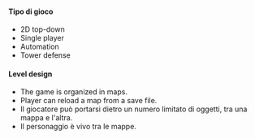 #### Tipo di gioco
- 2D top-down
- Single player
- Automation
- Tower defense

#### Level design
- The game is organized in maps.
- Player can reload a map from a save file.
- Il giocatore può portarsi dietro un numero limitato di oggetti, tra una mappa e l'altra.
- Il personaggio è vivo tra le mappe.